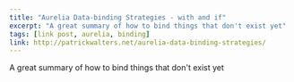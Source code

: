 ```yaml
---
title: "Aurelia Data-binding Strategies - with and if"
excerpt: "A great summary of how to bind things that don't exist yet"
tags: [link post, aurelia, binding]
link: http://patrickwalters.net/aurelia-data-binding-strategies/
---
```


A great summary of how to bind things that don't exist yet
